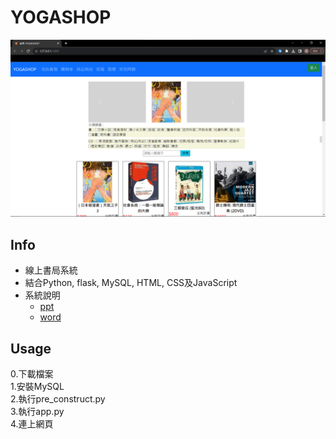 # YOGASHOP

![demo](https://github.com/rex0988476/YOGASHOP/blob/main/README/demo.png)

## Info   
- 線上書局系統    
- 結合Python, flask, MySQL, HTML, CSS及JavaScript
- 系統說明
  - [ppt](https://drive.google.com/file/d/134vyo94iCzNGgRgIoCFg8TulhvYrMink/view?usp=sharing)
  - [word](https://drive.google.com/file/d/1mpaMg2Vy9h_nwQFYJdrDakBaQatqTpX7/view?usp=sharing)

## Usage
0.下載檔案    
1.安裝MySQL    
2.執行pre_construct.py    
3.執行app.py    
4.連上網頁    

